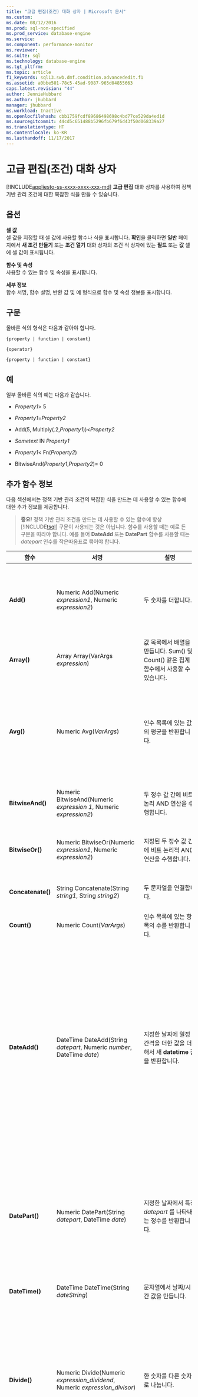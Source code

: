 ```yaml
---
title: "고급 편집(조건) 대화 상자 | Microsoft 문서"
ms.custom: 
ms.date: 08/12/2016
ms.prod: sql-non-specified
ms.prod_service: database-engine
ms.service: 
ms.component: performance-monitor
ms.reviewer: 
ms.suite: sql
ms.technology: database-engine
ms.tgt_pltfrm: 
ms.topic: article
f1_keywords: sql13.swb.dmf.condition.advancededit.f1
ms.assetid: a0bbe501-78c5-45ad-9087-965d04855663
caps.latest.revision: "44"
author: JennieHubbard
ms.author: jhubbard
manager: jhubbard
ms.workload: Inactive
ms.openlocfilehash: cbb1759fcdf89686498698c4bd77ce529da4ed1d
ms.sourcegitcommit: 44cd5c651488b5296fb679f6d43f50d068339a27
ms.translationtype: HT
ms.contentlocale: ko-KR
ms.lasthandoff: 11/17/2017
---
```

# <a name="advanced-edit-condition-dialog-box"></a>고급 편집(조건) 대화 상자
[!INCLUDE[appliesto-ss-xxxx-xxxx-xxx-md](../../includes/appliesto-ss-xxxx-xxxx-xxx-md.md)] **고급 편집** 대화 상자를 사용하여 정책 기반 관리 조건에 대한 복잡한 식을 만들 수 있습니다.  
  
## <a name="options"></a>옵션  
 **셀 값**  
 셀 값을 지정할 때 셀 값에 사용할 함수나 식을 표시합니다. **확인**을 클릭하면 **일반** 페이지에서 **새 조건 만들기** 또는 **조건 열기** 대화 상자의 조건 식 상자에 있는 **필드** 또는 **값** 셀에 셀 값이 표시됩니다.  
  
 **함수 및 속성**  
 사용할 수 있는 함수 및 속성을 표시합니다.  
  
 **세부 정보**  
 함수 서명, 함수 설명, 반환 값 및 예 형식으로 함수 및 속성 정보를 표시합니다.  
  
## <a name="syntax"></a>구문  
 올바른 식의 형식은 다음과 같아야 합니다.  
  
 `{property | function | constant}`  
  
 `{operator}`  
  
 `{property | function | constant}`  
  
## <a name="examples"></a>예  
 일부 올바른 식의 예는 다음과 같습니다.  
  
-   *Property1*> 5  
  
-   *Property1*=*Property2*  
  
-   Add(5, Multiply(.2,*Property1*))<*Property2*  
  
-   *Sometext* IN *Property1*  
  
-   *Property1*< Fn(*Property2*)  
  
-   BitwiseAnd(*Property1*,*Property2*)= 0  
  
## <a name="additional-function-information"></a>추가 함수 정보  
 다음 섹션에서는 정책 기반 관리 조건의 복잡한 식을 만드는 데 사용할 수 있는 함수에 대한 추가 정보를 제공합니다.  
  
> **중요!** 정책 기반 관리 조건을 만드는 데 사용할 수 있는 함수에 항상 [!INCLUDE[tsql](../../includes/tsql-md.md)] 구문이 사용되는 것은 아닙니다. 함수를 사용할 때는 예로 든 구문을 따라야 합니다. 예를 들어 **DateAdd** 또는 **DatePart** 함수를 사용할 때는 *datepart* 인수를 작은따옴표로 묶어야 합니다.  
  
|함수|서명|설명|인수|반환 값|예제|  
|--------------|---------------|-----------------|---------------|------------------|-------------|  
|**Add()**|Numeric Add(Numeric *expression1*, Numeric *expression2*)|두 숫자를 더합니다.|*expression1* 및 *expression2* - **bit** 데이터 형식을 제외한 숫자 범주의 데이터 형식에 대한 올바른 식입니다. 숫자 형식을 반환하는 상수, 속성 또는 함수일 수 있습니다.|우선 순위가 높은 인수의 데이터 형식을 반환합니다.|`Add(Property1, 5)`|  
|**Array()**|Array Array(VarArgs *expression*)|값 목록에서 배열을 만듭니다. Sum() 및 Count() 같은 집계 함수에서 사용할 수 있습니다.|*expression* - 배열로 변환되는 식입니다.|배열|`Array(2,3,4,5,6)`|  
|**Avg()**|Numeric Avg(*VarArgs*)|인수 목록에 있는 값의 평균을 반환합니다.|*VarArgs* - **bit** 데이터 형식을 제외한 정확한 수치 또는 근사치 데이터 형식 범주의 변형 식 목록입니다.|반환 형식은 계산된 식 결과의 형식에 의해 결정됩니다.<br /><br /> 식 결과가 **integer**, **decimal**, **money** 및 **smallmoney**, **float** 및 **real** 범주이면 반환 형식은 각각 **int**, **decimal**, **money**및 **float**입니다.|`Avg(1.0, 2.0, 3.0, 4.0, 5.0)``3.0` 를 반환합니다.|  
|**BitwiseAnd()**|Numeric BitwiseAnd(Numeric *expression 1*, Numeric *expression2*)|두 정수 값 간에 비트 논리 AND 연산을 수행합니다.|*expression1* 및 *expression2* - 정수 데이터 형식 범주의 데이터 형식에 대한 올바른 식입니다.|정수 데이터 형식 범주의 값을 반환합니다.|`BitwiseAnd(Property1, Property2)`|  
|**BitwiseOr()**|Numeric BitwiseOr(Numeric *expression1*, Numeric *expression2*)|지정된 두 정수 값 간에 비트 논리적 AND 연산을 수행합니다.|*expression1* 및 *expression2* - 정수 데이터 형식 범주의 데이터 형식에 대한 올바른 식입니다.|정수 데이터 형식 범주의 값을 반환합니다.|`BitwiseOr(Property1, Property2)`|  
|**Concatenate()**|String Concatenate(String *string1*, String *string2*)|두 문자열을 연결합니다.|*string1* 및 *string2* - 연결할 두 문자열로, null이 아닌 유효한 모든 문자열일 수 있습니다.|*string1* 과 *string2*가 차례로 연결된 문자열|`Concatenate("Hello", " World` `")` "`Hello World`"를 반환합니다.|  
|**Count()**|Numeric Count(*VarArgs*)|인수 목록에 있는 항목의 수를 반환합니다.|*VarArgs* - **text**, **image**및 **ntext**를 제외한 유형의 식입니다.|정수 데이터 형식 범주의 값을 반환합니다.|`Count(1.0, 2.0, 3.0, 4.0, 5.0)``5` 를 반환합니다.|  
|**DateAdd()**|DateTime DateAdd(String *datepart*, Numeric *number*, DateTime *date*)|지정한 날짜에 일정 간격을 더한 값을 더해서 새 **datetime** 값을 반환합니다.|*datepart* - 새 값을 반환할 날짜 부분에 대해 지정할 매개 변수입니다. 연도(yy, yyyy), 월(mm, m) 및 dayofyear(dy, y) 등의 형식이 지원됩니다. 자세한 내용은 [DATEADD&#40;Transact-SQL&#41;](../../t-sql/functions/dateadd-transact-sql.md)를 참조하세요.<br /><br /> *number* - *datepart*를 늘리는 데 사용되는 값입니다.<br /><br /> *date* - **datetime** 값을 반환하거나 날짜 형식의 문자열을 반환하는 식입니다.|지정한 날짜에 일정 간격을 더한 값을 기준으로 한 새 **datetime** 값입니다.|**예제:** `DateAdd('day', 21, DateTime('2007-08-06 14:21:50'))` 는 `'2007-08-27 14:21:50'` 를 반환합니다.<br /><br /> 다음은 이 함수에서 지원하는 *dateparts* 및 약어입니다.<br /><br /> **년**: yy, yyyy<br /><br /> **월**: mm, m<br /><br /> **dayofyear**: dy, y<br /><br /> **일**: dd, d<br /><br /> **주**: wk, ww<br /><br /> **평일**: dw, w<br /><br /> **시간**: hh<br /><br /> **분**: mi, n<br /><br /> **초**: ss, s<br /><br /> **밀리초**: ms|  
|**DatePart()**|Numeric DatePart(String *datepart*, DateTime *date*)|지정한 날짜에서 특정 *datepart* 를 나타내는 정수를 반환합니다.|*datepart* - 반환할 날짜 부분을 지정하는 매개 변수입니다. year(yy, yyyy), month(mm, m) 및 dayofyear(dy, y) 등의 형식이 지원됩니다. 자세한 내용은 [DATEPART&#40;Transact-SQL&#41;](../../t-sql/functions/datepart-transact-sql.md)를 참조하세요.<br /><br /> *date* - **datetime** 값을 반환하거나 날짜 형식의 문자열을 반환하는 식입니다.|지정한 날짜에서 특정 *datepart* 를 나타내는 정수 데이터 형식 범주의 값을 반환합니다.|`DatePart('month', DateTime('2007-08-06 14:21:50.620'))``8` 를 반환합니다.|  
|**DateTime()**|DateTime DateTime(String *dateString*)|문자열에서 날짜/시간 값을 만듭니다.|*dateString* - 날짜/시간의 문자열 값입니다.|입력 문자열에서 만든 날짜/시간 값을 반환합니다.|`DateTime('3/12/2006')`|  
|**Divide()**|Numeric Divide(Numeric *expression_dividend*, Numeric *expression_divisor*)|한 숫자를 다른 숫자로 나눕니다.|*expression_dividend* - 나눌 숫자 식입니다. 피제수는 숫자 데이터 형식 범주에서 **datetime** 데이터 형식을 제외한 모든 데이터 형식 중 하나에 대한 올바른 식일 수 있습니다.<br /><br /> *expression_divisor* - 피제수를 나눌 숫자 식입니다. 제수는 **datetime** 데이터 형식을 제외한 숫자 데이터 형식 범주의 데이터 형식 중 하나에 대한 올바른 식일 수 있습니다.|우선 순위가 높은 인수의 데이터 형식을 반환합니다.|**예제:** `Divide(Property1, 2)`<br /><br /> 참고: double 연산이 됩니다. 정수를 비교하려면 결과를 `Round()`와 결합해야 합니다. 예를 들면 `Round(Divide(10, 3), 0) = 3`과 같습니다.|  
|**Enum()**|Numeric Enum(String *enumTypeName*, String *enumValueName*)|문자열에서 열거형 값을 만듭니다.|*enumTypeName* - 열거형 형식 이름입니다.<br /><br /> *enumValueName* - 열거형의 값입니다.|숫자 값으로 열거형 값을 반환합니다.|`Enum('CompatibilityLevel','Version100')`|  
|**Escape()**|String Escape(String *replaceString*, String *stringToEscape*, String *escapeString*)|입력 문자열의 부분 문자열을 지정된 이스케이프 문자열로 이스케이프합니다.|*replaceString* - 입력 문자열입니다.<br /><br /> *stringToEscape* - *replaceString*의 부분 문자열입니다. 앞에 이스케이프 문자열을 추가할 문자열입니다.<br /><br /> *escapeString* - 각 *stringToEscape*인스턴스 앞에 추가할 이스케이프 문자열입니다.|각 *replaceString* 인스턴스 앞에 *stringToEscape* 이 있는 수정된 *escapeString*을 반환합니다.|`Escape("Hello", "l", "[")` "`He[l[lo`"를 반환합니다.|  
|**ExecuteSQL()**|Variant ExecuteSQL(String *returnType*, String *sqlQuery*)|대상 서버에 대해 [!INCLUDE[tsql](../../includes/tsql-md.md)] 쿼리를 실행합니다.<br /><br /> ExecuteSql()에 대한 자세한 내용은 [ExecuteSql() 함수](http://blogs.msdn.com/b/sqlpbm/archive/2008/07/03/executesql.aspx)를 참조하세요.|*returnType* - [!INCLUDE[tsql](../../includes/tsql-md.md)] 문에서 반환된 데이터의 반환 형식을 지정합니다. *returnType* 에 유효한 리터럴은 **Numeric**, **String**, **Bool**, **DateTime**, **Array**및 **Guid**입니다.<br /><br /> *sqlQuery* - 실행할 쿼리가 포함된 문자열입니다.||`ExecuteSQL ('Numeric', 'SELECT COUNT(*) FROM msdb.dbo.sysjobs') <> 0`<br /><br /> 대상 SQL Server 인스턴스에 대해 스칼라 반환 Transact-SQL 쿼리를 실행합니다. `SELECT` 문에는 열을 하나만 지정할 수 있으며 첫째 열을 제외한 추가 열은 무시됩니다. 결과 쿼리는 행을 하나만 반환하며 첫째 행을 제외한 추가 행은 무시됩니다. 쿼리에서 빈 집합을 반환할 경우 `ExecuteSQL` 을 기반으로 작성한 조건 식의 평가 결과가 false입니다. `ExecuteSql` 은 **요청 시** 및 **예약 시** 평가 모드를 지원합니다.<br /><br /> -`@@ObjectName`:<br />                      [sys.objects](../../relational-databases/system-catalog-views/sys-objects-transact-sql.md)의 이름 필드에 해당합니다. 변수가 현재 개체의 이름으로 바뀝니다.<br /><br /> -`@@SchemaName`: [sys.schemas](../../relational-databases/system-catalog-views/schemas-catalog-views-sys-schemas.md)의 이름 필드에 해당합니다. 해당 사항이 있을 경우 변수가 현재 개체의 스키마 이름으로 바뀝니다.<br /><br /> 참고: ExecuteSQL 문에 작은 따옴표를 포함하려면 작은 따옴표에 두 번째 작은 따옴표를 붙여 이스케이프 처리합니다. 예를 들어 O'Brian이라는 사용자에 대한 참조를 포함하려면 O''Brian을 입력합니다.|  
|**ExecuteWQL()**|Variant ExecuteWQL(string *returnType* , string *namespace*, string *wql*)|제공된 네임스페이스에 대해 WQL 스크립트를 실행합니다. Select 문에는 단일 반환 열만 포함될 수 있습니다. 열을 두 개 이상 제공하면 오류가 throw됩니다.|*returnType* - WQL에서 반환된 데이터의 반환 형식을 지정합니다. 유효한 리터럴은 **Numeric**, **String**, **Bool**, **DateTime**, **Array**및 **Guid**입니다.<br /><br /> *namespace* - 실행할 WMI 네임스페이스입니다.<br /><br /> *wql* - 실행할 WQL이 포함된 문자열입니다.||`ExecuteWQL('Numeric', 'root\CIMV2', 'select NumberOfProcessors from win32_ComputerSystem') <> 0`|  
|**False()**|Bool False()|부울 값 FALSE를 반환합니다.|없음|부울 값 FALSE를 반환합니다.|`IsDatabaseMailEnabled = False()`|  
|**GetDate()**|DateTime GetDate()|시스템 날짜를 반환합니다.|없음|시스템 날짜를 DateTime으로 반환합니다.|`@DateLastModified = GetDate()`|  
|**Guid()**|Guid Guid(String *guidString*)|문자열에서 GUID를 반환합니다.|*guidString* - 만들 GUID의 문자열 표현입니다.|문자열에서 만든 GUID를 반환합니다.|`Guid('12340000-0000-3455-0000-000000000454')`|  
|**IsNull()**|Variant IsNull(Variant *check_expression*, Variant *replacement_value*)|NULL이 아니면 *check_expression* 값이 반환되고, 그렇지 않으면 *replacement_value* 가 반환됩니다. 형식이 다른 경우 *replacement_value* 는 암시적으로 *check_expression*형식으로 변환됩니다.|*check_expression* - NULL 여부를 검사할 식입니다. *check_expression* 은 정책 기반 관리 지원 형식인 Numeric, String, Bool, DateTime, Array 및 Guid일 수 있습니다.<br /><br /> *replacement_value* - *check_expression* 이 NULL일 경우 반환할 식입니다. *replacement_value* 는 암시적으로 *check_expression*형식으로 변환되는 형식이어야 합니다.|*check_expression* 이 NULL이 아닌 경우 *check_expression* 유형이 반환되고, 그렇지 않으면 *replacement_value* 유형이 반환됩니다.||  
|**Len()**|Numeric Len(*string_expression*)|후행 공백을 제외하고 제공된 문자열 식의 문자 수를 반환합니다.|*string_expression* - 계산할 문자열 식입니다.|정수 데이터 형식 범주의 값을 반환합니다.|`Len('Hello')``5` 를 반환합니다.|  
|**Lower()**|String Lower(String*_expression*)|대문자를 모두 소문자로 변환한 후에 문자열을 반환합니다.|*expression* - 원본 문자열 식입니다.|대문자를 모두 소문자로 변환한 후에 원본 문자열 식을 나타내는 문자열을 반환합니다.|`Len('HeLlO')``'hello'` 를 반환합니다.|  
|**Mod()**|Numeric Mod(Numeric *expression_dividend*, Numeric *expression_divisor*)|첫 번째 숫자 식을 두 번째 숫자 식으로 나눈 다음 정수 나머지를 제공합니다.|*expression_dividend* - 나눌 숫자 식입니다. *expression_dividend* 는 정수 또는 숫자 데이터 형식 범주의 데이터 형식 중 하나에 대한 올바른 식이어야 합니다.<br /><br /> *expression_divisor* - 피제수를 나눌 숫자 식입니다. *expression_divisor* 는 정수 또는 숫자 데이터 형식 범주의 데이터 형식 중 하나에 대한 올바른 식이어야 합니다.|정수 데이터 형식 범주의 값을 반환합니다.|`Mod(Property1, 3)`|  
|**Multiply()**|Numeric Multiply(Numeric *expression1*, Numeric *expression2*)|두 식을 곱합니다.|*expression1* 및 *expression2* - **datetime** 데이터 형식을 제외한 숫자 범주의 데이터 형식에 대한 올바른 식입니다.|우선 순위가 높은 인수의 데이터 형식을 반환합니다.|`Multiply(Property1, .20)`|  
|**Power()**|Numeric Power(Numeric *numeric_expression*, Numeric *expression_power*)|지정된 식을 거듭제곱한 값을 반환합니다.|*numeric_expression* - bit 데이터 형식을 제외한 정확한 수치 또는 근사치 데이터 형식 범주의 식입니다.<br /><br /> *expression_power* - *numeric_expression*을 구할 거듭제곱입니다. *expression_power* - **bit** 데이터 형식을 제외한 정확한 수치 또는 근사치 데이터 형식 범주의 식입니다.|반환 형식은 *numeric_expression*과 같습니다.|`Power(Property1, 3)`|  
|**Round()**|Numeric Round(Numeric *expression*, Numeric *expression_precision*)|특정 길이나 전체 자릿수로 반올림한 숫자 식을 반환합니다.|*expression* - **bit** 데이터 형식을 제외한 정확한 수치 또는 근사치 데이터 형식 범주의 식입니다.<br /><br /> *expression_precision* - 식을 반올림할 전체 자릿수입니다. *expression_precision* 이 양수이면 *numeric_expression* 은 길이로 지정된 10진수 자리의 숫자로 반올림됩니다. *expression_precision* 이 음수이면 *numeric_expression* 은 *expression_precision*에서 지정한 대로 소수점 왼쪽에서 반올림됩니다.|*numeric_expression*과 같은 유형을 반환합니다.|`Round(5.333, 0)`|  
|**String()**|String String(Variant*_expression*)|변형을 문자열로 변환합니다.|*expression* - 문자열로 변환할 변형 식입니다.|변형 식의 문자열 값을 반환합니다.|`String(4)`|  
|**Sum()**|Numeric Sum(*VarArgs*)|인수 목록에 있는 모든 값의 합계를 반환합니다. Sum은 숫자 값에만 사용할 수 있습니다.|*VarArgs*- **bit** 데이터 형식을 제외한 정확한 수치 또는 근사치 데이터 형식 범주의 변형 식 목록입니다.|가장 정확한 식 데이터 형식에서 모든 식 값의 합계를 반환합니다.<br /><br /> 식 결과가 **integer**, **numeric**, **money** 및 **small money**, **float** 및 **real** 범주이면 반환 형식은 각각 **int**, **numeric**, **money**및 **float**입니다.|`Sum(1.0, 2.0, 3.0, 4.0, 5.0)``15` 를 반환합니다.|  
|**True()**|Bool TRUE()|부울 값 TRUE를 반환합니다.||부울 값 TRUE를 반환합니다.|`IsDatabaseMailEnabled = True()`|  
|**Upper()**|String Upper(String*_expression*)|소문자를 모두 대문자로 변환한 후에 문자열을 반환합니다.|*expression* - 원본 문자열 식입니다.|소문자를 모두 대문자로 변환한 후에 원본 문자열 식을 나타내는 문자열을 반환합니다.|`Upper('HeLlO')``'HELLO'` 를 반환합니다.|  
  
## <a name="see-also"></a>참고 항목  
 [새 조건 만들기 또는 조건 열기 대화 상자, 일반 페이지](../../relational-databases/policy-based-management/create-new-condition-or-open-condition-dialog-box-general-page.md)   
 [정책 기반 관리를 사용하여 서버 관리](../../relational-databases/policy-based-management/administer-servers-by-using-policy-based-management.md)  
  
  
